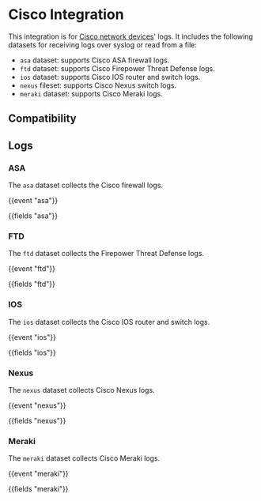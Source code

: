 # Cisco Integration

This integration is for [Cisco network devices](https://developer.cisco.com/docs/)' logs. It includes the following
datasets for receiving logs over syslog or read from a file:

- `asa` dataset: supports Cisco ASA firewall logs.
- `ftd` dataset: supports Cisco Firepower Threat Defense logs.
- `ios` dataset: supports Cisco IOS router and switch logs.
- `nexus` fileset: supports Cisco Nexus switch logs.
- `meraki` dataset: supports Cisco Meraki logs.

## Compatibility

## Logs

### ASA

The `asa` dataset collects the Cisco firewall logs.

{{event "asa"}}

{{fields "asa"}}

### FTD

The `ftd` dataset collects the Firepower Threat Defense logs.

{{event "ftd"}}

{{fields "ftd"}}

### IOS

The `ios` dataset collects the Cisco IOS router and switch logs.

{{event "ios"}}

{{fields "ios"}}

### Nexus

The `nexus` dataset collects Cisco Nexus logs.

{{event "nexus"}}

{{fields "nexus"}}

### Meraki

The `meraki` dataset collects Cisco Meraki logs.

{{event "meraki"}}

{{fields "meraki"}}
